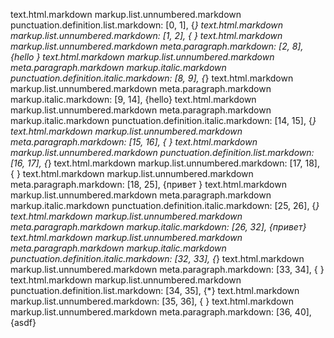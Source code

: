 text.html.markdown markup.list.unnumbered.markdown punctuation.definition.list.markdown: [0, 1], {*}
text.html.markdown markup.list.unnumbered.markdown: [1, 2], { }
text.html.markdown markup.list.unnumbered.markdown meta.paragraph.markdown: [2, 8], {hello }
text.html.markdown markup.list.unnumbered.markdown meta.paragraph.markdown markup.italic.markdown punctuation.definition.italic.markdown: [8, 9], {*}
text.html.markdown markup.list.unnumbered.markdown meta.paragraph.markdown markup.italic.markdown: [9, 14], {hello}
text.html.markdown markup.list.unnumbered.markdown meta.paragraph.markdown markup.italic.markdown punctuation.definition.italic.markdown: [14, 15], {*}
text.html.markdown markup.list.unnumbered.markdown meta.paragraph.markdown: [15, 16], {
}
text.html.markdown markup.list.unnumbered.markdown punctuation.definition.list.markdown: [16, 17], {*}
text.html.markdown markup.list.unnumbered.markdown: [17, 18], { }
text.html.markdown markup.list.unnumbered.markdown meta.paragraph.markdown: [18, 25], {привет }
text.html.markdown markup.list.unnumbered.markdown meta.paragraph.markdown markup.italic.markdown punctuation.definition.italic.markdown: [25, 26], {*}
text.html.markdown markup.list.unnumbered.markdown meta.paragraph.markdown markup.italic.markdown: [26, 32], {привет}
text.html.markdown markup.list.unnumbered.markdown meta.paragraph.markdown markup.italic.markdown punctuation.definition.italic.markdown: [32, 33], {*}
text.html.markdown markup.list.unnumbered.markdown meta.paragraph.markdown: [33, 34], {
}
text.html.markdown markup.list.unnumbered.markdown punctuation.definition.list.markdown: [34, 35], {*}
text.html.markdown markup.list.unnumbered.markdown: [35, 36], { }
text.html.markdown markup.list.unnumbered.markdown meta.paragraph.markdown: [36, 40], {asdf}